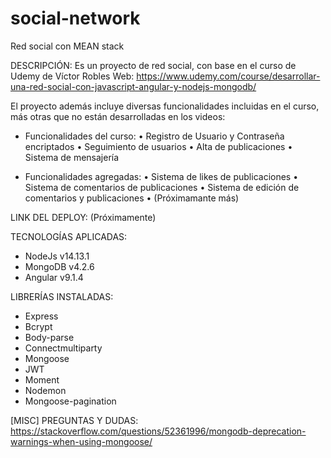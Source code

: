# social-network
Red social con MEAN stack

DESCRIPCIÓN:
Es un proyecto de red social, con base en el curso de Udemy de Víctor Robles Web:
https://www.udemy.com/course/desarrollar-una-red-social-con-javascript-angular-y-nodejs-mongodb/

El proyecto además incluye diversas funcionalidades incluidas en el curso, más otras que no están desarrolladas en los videos:
- Funcionalidades del curso:
• Registro de Usuario y Contraseña encriptados
• Seguimiento de usuarios
• Alta de publicaciones
• Sistema de mensajería

- Funcionalidades agregadas:
• Sistema de likes de publicaciones
• Sistema de comentarios de publicaciones
• Sistema de edición de comentarios y publicaciones
• (Próximamante más)

LINK DEL DEPLOY:
(Próximamente)

TECNOLOGÍAS APLICADAS:
- NodeJs v14.13.1
- MongoDB v4.2.6
- Angular v9.1.4

LIBRERÍAS INSTALADAS:
- Express
- Bcrypt
- Body-parse
- Connectmultiparty
- Mongoose
- JWT
- Moment
- Nodemon
- Mongoose-pagination

[MISC] PREGUNTAS Y DUDAS:
https://stackoverflow.com/questions/52361996/mongodb-deprecation-warnings-when-using-mongoose/
